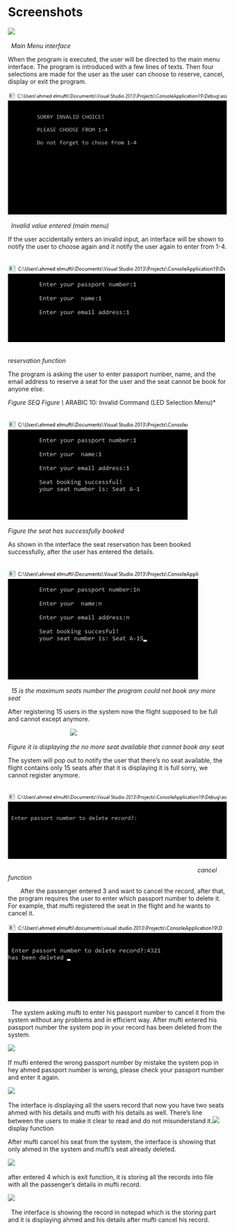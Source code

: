 # Screenshots

![](Aspose.Words.3919a884-1c78-4932-8eb0-e2732cd6bd20.001.png)

` `*Main Menu interface*

When the program is executed, the user will be directed to the main menu interface. The program is introduced with a few lines of texts. Then four selections are made for the user as the user can choose to reserve, cancel, display or exit the program.

![](Aspose.Words.3919a884-1c78-4932-8eb0-e2732cd6bd20.002.png)

` `*Invalid value entered (main menu)*

If the user accidentally enters an invalid input, an interface will be shown to notify the user to choose again and it notify the user again to enter from 1-4.

`  `![](Aspose.Words.3919a884-1c78-4932-8eb0-e2732cd6bd20.003.png)

`                                                            `*reservation function*

The program is asking the user to enter passport number, name, and the email address to reserve a seat for the user and the seat cannot be book for anyone else.

*Figure  SEQ Figure \\* ARABIC 10: Invalid Command (LED Selection Menu)*

`                 `![](Aspose.Words.3919a884-1c78-4932-8eb0-e2732cd6bd20.004.png)

*Figure the seat has successfully booked* 

As shown in the interface the seat reservation has been booked successfully, after the user has entered the details. 

`             `![](Aspose.Words.3919a884-1c78-4932-8eb0-e2732cd6bd20.005.png)

` `*15 is the maximum seats number the program could not book any more seat*

After registering 15 users in the system now the flight supposed to be full and cannot except anymore. 



`                    `![](Aspose.Words.3919a884-1c78-4932-8eb0-e2732cd6bd20.006.png)

*Figure it is displaying the no more seat available that cannot book any seat* 

The system will pop out to notify the user that there’s no seat available, the flight contains only 15 seats after that it is displaying it is full sorry, we cannot register anymore. 



`    `![](Aspose.Words.3919a884-1c78-4932-8eb0-e2732cd6bd20.007.png)

`                                                             `*cancel function* 

`    `After the passenger entered 3 and want to cancel the record, after that, the program requires the user to enter which passport number to delete it. For example, that mufti registered the seat in the flight and he wants to cancel it.

![](Aspose.Words.3919a884-1c78-4932-8eb0-e2732cd6bd20.008.png)                     

` `The system asking mufti to enter his passport number to cancel it from the system without any problems and in efficient way. After mufti entered his passport number the system pop in your record has been deleted from the system.

![](Aspose.Words.3919a884-1c78-4932-8eb0-e2732cd6bd20.009.png)

If mufti entered the wrong passport number by mistake the system pop in hey ahmed passport number is wrong, please check your passport number and enter it again.

![](Aspose.Words.3919a884-1c78-4932-8eb0-e2732cd6bd20.010.png)

The interface is displaying all the users record that now you have two seats ahmed with his details and mufti with his details as well. There’s line between the users to make it clear to read and do not misunderstand it.![](Aspose.Words.3919a884-1c78-4932-8eb0-e2732cd6bd20.011.png)  display function 

After mufti cancel his seat from the system, the interface is showing that only ahmed in the system and mufti’s seat already deleted.

![](Aspose.Words.3919a884-1c78-4932-8eb0-e2732cd6bd20.012.png)

after entered 4 which is exit function, it is storing all the records into file with all the passenger’s details in mufti record. 

![](Aspose.Words.3919a884-1c78-4932-8eb0-e2732cd6bd20.013.png)

` `The interface is showing the record in notepad which is the storing part and it is displaying ahmed and his details after mufti cancel his record.
